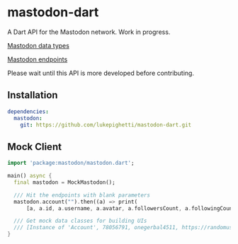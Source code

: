 # mastodon-dart

A Dart API for the Mastodon network. Work in progress.

[Mastodon data types](https://docs.joinmastodon.org/api/entities/)

[Mastodon endpoints](https://docs.joinmastodon.org/api/rest/accounts/)

Please wait until this API is more developed before contributing.

## Installation

```yaml
dependencies:
  mastodon:
    git: https://github.com/lukepighetti/mastodon-dart.git
```

## Mock Client

```dart
import 'package:mastodon/mastodon.dart';

main() async {
  final mastodon = MockMastodon();

  /// Hit the endpoints with blank parameters
  mastodon.account("").then((a) => print(
      [a, a.id, a.username, a.avatar, a.followersCount, a.followingCount]));

  /// Get mock data classes for building UIs
  /// [Instance of 'Account', 78056791, onegerbal4511, https://randomuser.me/api/portraits/men/64.jpg, 861, 34]
}
```
